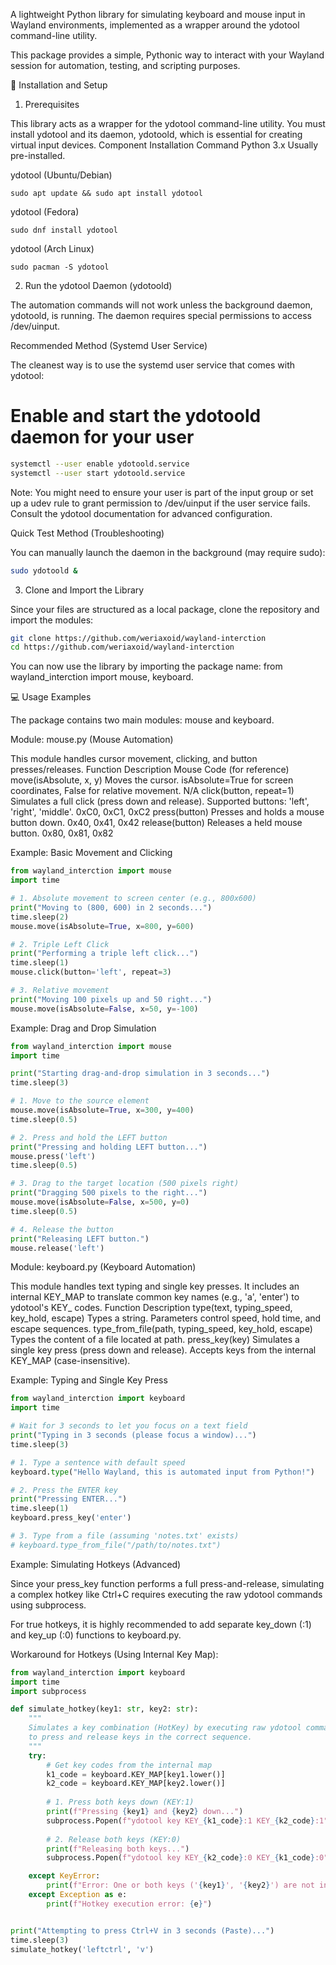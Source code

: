 A lightweight Python library for simulating keyboard and mouse input in Wayland environments, implemented as a wrapper around the ydotool command-line utility.

This package provides a simple, Pythonic way to interact with your Wayland session for automation, testing, and scripting purposes.

🚀 Installation and Setup

1. Prerequisites

This library acts as a wrapper for the ydotool command-line utility. You must install ydotool and its daemon, ydotoold, which is essential for creating virtual input devices.
Component	Installation Command
Python 3.x	Usually pre-installed.

ydotool (Ubuntu/Debian)	
```
sudo apt update && sudo apt install ydotool
```
ydotool (Fedora)	
```
sudo dnf install ydotool
```
ydotool (Arch Linux)	
```
sudo pacman -S ydotool
```
2. Run the ydotool Daemon (ydotoold)

The automation commands will not work unless the background daemon, ydotoold, is running. The daemon requires special permissions to access /dev/uinput.

Recommended Method (Systemd User Service)

The cleanest way is to use the systemd user service that comes with ydotool:

# Enable and start the ydotoold daemon for your user
```Bash
systemctl --user enable ydotoold.service
systemctl --user start ydotoold.service
```
Note: You might need to ensure your user is part of the input group or set up a udev rule to grant permission to /dev/uinput if the user service fails. Consult the ydotool documentation for advanced configuration.

Quick Test Method (Troubleshooting)

You can manually launch the daemon in the background (may require sudo):
```Bash
sudo ydotoold &
```
3. Clone and Import the Library

Since your files are structured as a local package, clone the repository and import the modules:

```Bash
git clone https://github.com/weriaxoid/wayland-interction
cd https://github.com/weriaxoid/wayland-interction
```
You can now use the library by importing the package name: from wayland_interction import mouse, keyboard.

💻 Usage Examples

The package contains two main modules: mouse and keyboard.

Module: mouse.py (Mouse Automation)

This module handles cursor movement, clicking, and button presses/releases.
Function	Description	Mouse Code (for reference)
move(isAbsolute, x, y)	Moves the cursor. isAbsolute=True for screen coordinates, False for relative movement.	N/A
click(button, repeat=1)	Simulates a full click (press down and release). Supported buttons: 'left', 'right', 'middle'.	0xC0, 0xC1, 0xC2
press(button)	Presses and holds a mouse button down.	0x40, 0x41, 0x42
release(button)	Releases a held mouse button.	0x80, 0x81, 0x82

Example: Basic Movement and Clicking

```python
from wayland_interction import mouse
import time

# 1. Absolute movement to screen center (e.g., 800x600)
print("Moving to (800, 600) in 2 seconds...")
time.sleep(2)
mouse.move(isAbsolute=True, x=800, y=600)

# 2. Triple Left Click
print("Performing a triple left click...")
time.sleep(1)
mouse.click(button='left', repeat=3)

# 3. Relative movement
print("Moving 100 pixels up and 50 right...")
mouse.move(isAbsolute=False, x=50, y=-100)
```
Example: Drag and Drop Simulation

```python
from wayland_interction import mouse
import time

print("Starting drag-and-drop simulation in 3 seconds...")
time.sleep(3)

# 1. Move to the source element
mouse.move(isAbsolute=True, x=300, y=400)
time.sleep(0.5)

# 2. Press and hold the LEFT button
print("Pressing and holding LEFT button...")
mouse.press('left') 
time.sleep(0.5)

# 3. Drag to the target location (500 pixels right)
print("Dragging 500 pixels to the right...")
mouse.move(isAbsolute=False, x=500, y=0) 
time.sleep(0.5)

# 4. Release the button
print("Releasing LEFT button.")
mouse.release('left')
```
Module: keyboard.py (Keyboard Automation)

This module handles text typing and single key presses. It includes an internal KEY_MAP to translate common key names (e.g., 'a', 'enter') to ydotool's KEY_ codes.
Function	Description
type(text, typing_speed, key_hold, escape)	Types a string. Parameters control speed, hold time, and escape sequences.
type_from_file(path, typing_speed, key_hold, escape)	Types the content of a file located at path.
press_key(key)	Simulates a single key press (press down and release). Accepts keys from the internal KEY_MAP (case-insensitive).

Example: Typing and Single Key Press


```python
from wayland_interction import keyboard
import time

# Wait for 3 seconds to let you focus on a text field
print("Typing in 3 seconds (please focus a window)...")
time.sleep(3)

# 1. Type a sentence with default speed
keyboard.type("Hello Wayland, this is automated input from Python!")

# 2. Press the ENTER key
print("Pressing ENTER...")
time.sleep(1)
keyboard.press_key('enter')

# 3. Type from a file (assuming 'notes.txt' exists)
# keyboard.type_from_file("/path/to/notes.txt")
```
Example: Simulating Hotkeys (Advanced)

Since your press_key function performs a full press-and-release, simulating a complex hotkey like Ctrl+C requires executing the raw ydotool commands using subprocess.

For true hotkeys, it is highly recommended to add separate key_down (:1) and key_up (:0) functions to keyboard.py.

Workaround for Hotkeys (Using Internal Key Map):

```python
from wayland_interction import keyboard
import time
import subprocess

def simulate_hotkey(key1: str, key2: str):
    """
    Simulates a key combination (HotKey) by executing raw ydotool commands
    to press and release keys in the correct sequence.
    """
    try:
        # Get key codes from the internal map
        k1_code = keyboard.KEY_MAP[key1.lower()]
        k2_code = keyboard.KEY_MAP[key2.lower()]
        
        # 1. Press both keys down (KEY:1)
        print(f"Pressing {key1} and {key2} down...")
        subprocess.Popen(f"ydotool key KEY_{k1_code}:1 KEY_{k2_code}:1", shell=True).wait()
        
        # 2. Release both keys (KEY:0)
        print(f"Releasing both keys...")
        subprocess.Popen(f"ydotool key KEY_{k2_code}:0 KEY_{k1_code}:0", shell=True).wait()

    except KeyError:
        print(f"Error: One or both keys ('{key1}', '{key2}') are not in the KEY_MAP.")
    except Exception as e:
        print(f"Hotkey execution error: {e}")


print("Attempting to press Ctrl+V in 3 seconds (Paste)...")
time.sleep(3)
simulate_hotkey('leftctrl', 'v')
```
